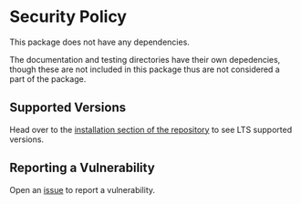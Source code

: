 # Security Policy

This package does not have any dependencies.

The documentation and testing directories have their own depedencies, though these are not included in this package thus are not considered a part of the package.

## Supported Versions

Head over to the [installation section of the repository](https://github.com/jeffreylanters/react-unity-webgl#installation) to see LTS supported versions.

## Reporting a Vulnerability

Open an [issue](https://github.com/jeffreylanters/react-unity-webgl/issues) to report a vulnerability.
